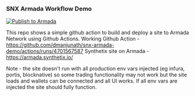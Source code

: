 ### SNX Armada Workflow Demo

[![Publish to Armada](https://github.com/dmanjunath/snx-armada-demo/actions/workflows/build-armada-workflow.yml/badge.svg)](https://github.com/dmanjunath/snx-armada-demo/actions/workflows/build-armada-workflow.yml)

This repo shows a simple github action to build and deploy a site to Armada Network using Github Actions. 
Working Github Action - https://github.com/dmanjunath/snx-armada-demo/actions/runs/4701567587
Synthetix site on Armada - https://armada.synthetix.io/

Note - the site doesn't run with all production env vars injected (eg infura, portis, blocknative) so some trading functionality may not work but the site loads and wallets can be connected and all UI works. If all env vars are injected the site should fully function.
